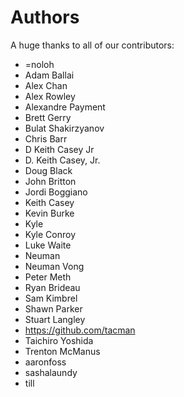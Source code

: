 Authors
=======

A huge thanks to all of our contributors:


- =noloh 
- Adam Ballai 
- Alex Chan
- Alex Rowley
- Alexandre Payment
- Brett Gerry
- Bulat Shakirzyanov 
- Chris Barr 
- D Keith Casey Jr 
- D. Keith Casey, Jr. 
- Doug Black 
- John Britton 
- Jordi Boggiano 
- Keith Casey 
- Kevin Burke 
- Kyle 
- Kyle Conroy 
- Luke Waite 
- Neuman 
- Neuman Vong 
- Peter Meth 
- Ryan Brideau 
- Sam Kimbrel 
- Shawn Parker 
- Stuart Langley 
- https://github.com/tacman
- Taichiro Yoshida 
- Trenton McManus 
- aaronfoss 
- sashalaundy 
- till 
